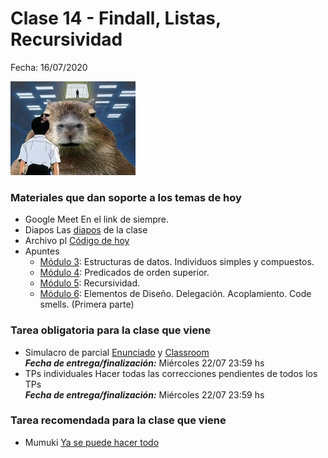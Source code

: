 # Clase 14 - Findall, Listas, Recursividad

Fecha: 16/07/2020

![capyeva.jpg](./assets/capyeva.jpg)



### Materiales que dan soporte a los temas de hoy

* Google Meet  En el link de siempre.
* Diapos	Las [diapos](https://docs.google.com/presentation/d/1rLq8ZTD_AB7cScK8-554phOdnKqwqN9vvLH80GQTWkY/edit?usp=sharing) de la clase
* Archivo pl	[Código de hoy](./assets/listas.pl)
* Apuntes 	
  * [Módulo 3](https://drive.google.com/open?id=1GGair_St5yWvItKRZH-FY_X2CdDREr60TrsV0zSiO5I): Estructuras de datos. Individuos simples y compuestos.
  * [Módulo 4](https://drive.google.com/open?id=1GGair_St5yWvItKRZH-FY_X2CdDREr60TrsV0zSiO5I): Predicados de orden superior.
  * [Módulo 5](https://drive.google.com/open?id=16SMBS6i_wjkdcVztpUDb-WTfASnCXQjld7VyKLUpC8A): Recursividad.
  * [Módulo 6](https://drive.google.com/open?id=1eWnjBoiQTRJKx4THhmPnGYbBWTDlgx4Fph18GPtIqC0): Elementos de Diseño. Delegación. Acoplamiento. Code smells. (Primera parte)

### Tarea obligatoria para la clase que viene 

* Simulacro de parcial	[Enunciado](https://docs.google.com/document/d/14Yl1bvRpTeZSMc6ZW2JFEo8wsn7WTVQTBqUhiDwbYw0/edit?usp=sharing) y [Classroom](https://classroom.github.com/a/H5WQlUbT)  
***Fecha de entrega/finalización:*** Miércoles 22/07 23:59 hs
*  TPs individuales	Hacer todas las correcciones pendientes de todos los TPs  
***Fecha de entrega/finalización:*** Miércoles 22/07 23:59 hs


### Tarea recomendada para la clase que viene

* Mumuki	[Ya se puede hacer todo](https://mumuki.io/pdep-utn/chapters/436-programacion-logica)